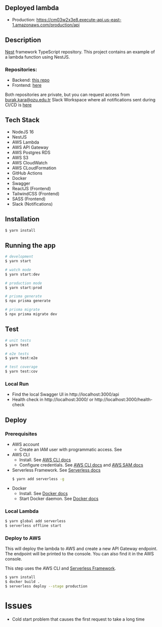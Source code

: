 ## Deployed lambda

- Production: https://cm03w2x3e8.execute-api.us-east-1.amazonaws.com/production/api

## Description

[Nest](https://github.com/nestjs/nest) framework TypeScript repository.
This project contains an example of a lambda function using NestJS.

### Repositories:

- Backend: [this repo](https://github.com/burak-kara/stock-service)
- Frontend: [here](https://github.com/burak-kara/stock-service-db-visualizer)

Both repositories are private, but you can request access from [burak.kara@ozu.edu.tr](mailto:burak.kara@ozu.edu.tr)
Slack Workspace where all notifications sent during CI/CD
is [here](https://join.slack.com/t/burak-test-workspace/shared_invite/zt-1fcqtf0xc-hhhXNw5ZtgCMquTqRU1sAw)

## Tech Stack

- NodeJS 16
- NestJS
- AWS Lambda
- AWS API Gateway
- AWS Postgres RDS
- AWS S3
- AWS CloudWatch
- AWS CLoudFormation
- GitHub Actions
- Docker
- Swagger
- ReactJS (Frontend)
- TailwindCSS (Frontend)
- SASS (Frontend)
- Slack (Notifications)

## Installation

```bash
$ yarn install
```

## Running the app

```bash
# development
$ yarn start

# watch mode
$ yarn start:dev

# production mode
$ yarn start:prod

# prisma generate
$ npx prisma generate

# prisma migrate
$ npx prisma migrate dev

```

## Test

```bash
# unit tests
$ yarn test

# e2e tests
$ yarn test:e2e

# test coverage
$ yarn test:cov
```

### Local Run

- Find the local Swagger UI in http://localhost:3000/api
- Health check in http://localhost:3000/ or http://localhost:3000/health-check

## Deploy

### Prerequisites

- AWS account
    - Create an IAM user with programmatic access. See
- AWS CLI
    - Install. See [AWS CLI docs](https://docs.aws.amazon.com/cli/latest/userguide/cli-chap-install.html)
    - Configure credentials.
      See [AWS CLI docs](https://docs.aws.amazon.com/cli/latest/userguide/cli-chap-configure.html)
      and [AWS SAM docs](https://docs.aws.amazon.com/serverless-application-model/latest/developerguide/serverless-getting-started-set-up-credentials.html)
- Serverless Framework. See [Serverless docs](https://www.serverless.com/framework/docs)
  ```bash
  $ yarn add serverless -g
  ```
- Docker
    - Install. See [Docker docs](https://docs.docker.com/get-docker/)
    - Start Docker daemon. See [Docker docs](https://docs.docker.com/engine/reference/commandline/dockerd/)

### Local Lambda

```bash
$ yarn global add serverless
$ serverless offline start
```

### Deploy to AWS

This will deploy the lambda to AWS and create a new API Gateway endpoint.
The endpoint will be printed to the console.
You can also find it in the AWS console.

This step uses the AWS CLI and [Serverless Framework](https://www.serverless.com/).

```bash
$ yarn install
$ docker build .
$ serverless deploy --stage production
```

# Issues

- Cold start problem that causes the first request to take a long time
